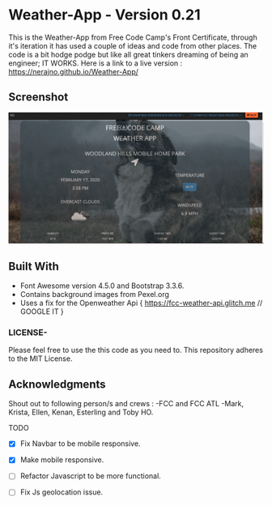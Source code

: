 
# Weather-App - Version 0.21
This is the Weather-App from Free Code Camp's Front Certificate, through it's iteration it has used a couple of ideas and code from other places. The code is a bit hodge podge but like all great tinkers dreaming of being an engineer; IT WORKS.
Here is a link to a live version : https://nerajno.github.io/Weather-App/

## Screenshot
![Image of ScreenShot](https://github.com/Nerajno/Weather-App/blob/master/ScreenShot.png)

## Built With
- Font Awesome version 4.5.0 and Bootstrap 3.3.6.
- Contains background images from Pexel.org
- Uses a fix for the Openweather Api { https://fcc-weather-api.glitch.me // GOOGLE IT  }

### LICENSE-
Please feel free to use the this code as you need to.
This repository adheres to the MIT License.

## Acknowledgments
Shout out to following person/s and crews :
-FCC and FCC ATL
-Mark, Krista, Ellen, Kenan, Esterling and Toby HO.

TODO
- [x] Fix Navbar to be mobile responsive.
- [x] Make mobile responsive.
- [ ] Refactor Javascript to be more functional.
- [ ] Fix Js geolocation issue.

